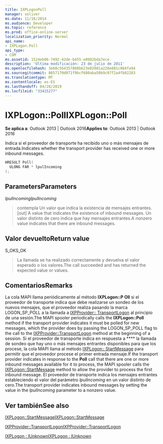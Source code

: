 ```yaml
---
title: IXPLogonPoll
manager: soliver
ms.date: 11/16/2014
ms.audience: Developer
ms.topic: reference
ms.prod: office-online-server
localization_priority: Normal
api_name:
- IXPLogon.Poll
api_type:
- COM
ms.assetid: 1524eb06-7492-42de-b455-e0982bda7ece
description: 'Última modificación: 23 de julio de 2011'
ms.openlocfilehash: 3e68c564357880b623e02081a228e881c084fa94
ms.sourcegitcommit: 8657170d071f9bcf680aba50b9c07f2a4fb82283
ms.translationtype: MT
ms.contentlocale: es-ES
ms.lasthandoff: 04/28/2019
ms.locfileid: "33425277"
---
```

# <a name="ixplogonpoll"></a><span data-ttu-id="1cadd-103">IXPLogon::Poll</span><span class="sxs-lookup"><span data-stu-id="1cadd-103">IXPLogon::Poll</span></span>

  
  
<span data-ttu-id="1cadd-104">**Se aplica a**: Outlook 2013 | Outlook 2016</span><span class="sxs-lookup"><span data-stu-id="1cadd-104">**Applies to**: Outlook 2013 | Outlook 2016</span></span> 
  
<span data-ttu-id="1cadd-105">Indica si el proveedor de transporte ha recibido uno o más mensajes de entrada.</span><span class="sxs-lookup"><span data-stu-id="1cadd-105">Indicates whether the transport provider has received one or more inbound messages.</span></span>
  
```cpp
HRESULT Poll(
  ULONG FAR * lpulIncoming
);
```

## <a name="parameters"></a><span data-ttu-id="1cadd-106">Parameters</span><span class="sxs-lookup"><span data-stu-id="1cadd-106">Parameters</span></span>

 <span data-ttu-id="1cadd-107">_lpulIncoming_</span><span class="sxs-lookup"><span data-stu-id="1cadd-107">_lpulIncoming_</span></span>
  
> <span data-ttu-id="1cadd-108">contempla Un valor que indica la existencia de mensajes entrantes.</span><span class="sxs-lookup"><span data-stu-id="1cadd-108">[out] A value that indicates the existence of inbound messages.</span></span> <span data-ttu-id="1cadd-109">Un valor distinto de cero indica que hay mensajes entrantes.</span><span class="sxs-lookup"><span data-stu-id="1cadd-109">A nonzero value indicates that there are inbound messages.</span></span>
    
## <a name="return-value"></a><span data-ttu-id="1cadd-110">Valor devuelto</span><span class="sxs-lookup"><span data-stu-id="1cadd-110">Return value</span></span>

<span data-ttu-id="1cadd-111">S_OK</span><span class="sxs-lookup"><span data-stu-id="1cadd-111">S_OK</span></span> 
  
> <span data-ttu-id="1cadd-112">La llamada se ha realizado correctamente y devuelva el valor esperado o los valores.</span><span class="sxs-lookup"><span data-stu-id="1cadd-112">The call succeeded and has returned the expected value or values.</span></span>
    
## <a name="remarks"></a><span data-ttu-id="1cadd-113">Comentarios</span><span class="sxs-lookup"><span data-stu-id="1cadd-113">Remarks</span></span>

<span data-ttu-id="1cadd-114">La cola MAPI llama periódicamente al método **IXPLogon::P Oll** si el proveedor de transporte indica que debe realizarse un sondeo de los nuevos mensajes, que el proveedor realiza pasando la marca LOGON_SP_POLL a la llamada a [IXPProvider:: TransportLogon](ixpprovider-transportlogon.md) al principio de una sesión.</span><span class="sxs-lookup"><span data-stu-id="1cadd-114">The MAPI spooler periodically calls the **IXPLogon::Poll** method if the transport provider indicates it must be polled for new messages, which the provider does by passing the LOGON_SP_POLL flag to the call to the [IXPProvider::TransportLogon](ixpprovider-transportlogon.md) method at the beginning of a session.</span></span> <span data-ttu-id="1cadd-115">Si el proveedor de transporte indica en respuesta a \*\*\*\* la llamada de sondeo que hay uno o más mensajes entrantes disponibles para que los procese, la cola MAPI llama al método [IXPLogon:: StartMessage](ixplogon-startmessage.md) para permitir que el proveedor procese el primer entrada mensaje.</span><span class="sxs-lookup"><span data-stu-id="1cadd-115">If the transport provider indicates in response to the **Poll** call that there are one or more inbound messages available for it to process, the MAPI spooler calls the [IXPLogon::StartMessage](ixplogon-startmessage.md) method to allow the provider to process the first inbound message.</span></span> <span data-ttu-id="1cadd-116">El proveedor de transporte indica los mensajes entrantes estableciendo el valor del parámetro _lpulIncoming_ en un valor distinto de cero.</span><span class="sxs-lookup"><span data-stu-id="1cadd-116">The transport provider indicates inbound messages by setting the value in the  _lpulIncoming_ parameter to a nonzero value.</span></span> 
  
## <a name="see-also"></a><span data-ttu-id="1cadd-117">Ver también</span><span class="sxs-lookup"><span data-stu-id="1cadd-117">See also</span></span>



[<span data-ttu-id="1cadd-118">IXPLogon::StartMessage</span><span class="sxs-lookup"><span data-stu-id="1cadd-118">IXPLogon::StartMessage</span></span>](ixplogon-startmessage.md)
  
[<span data-ttu-id="1cadd-119">IXPProvider::TransportLogon</span><span class="sxs-lookup"><span data-stu-id="1cadd-119">IXPProvider::TransportLogon</span></span>](ixpprovider-transportlogon.md)
  
[<span data-ttu-id="1cadd-120">IXPLogon : IUnknown</span><span class="sxs-lookup"><span data-stu-id="1cadd-120">IXPLogon : IUnknown</span></span>](ixplogoniunknown.md)


